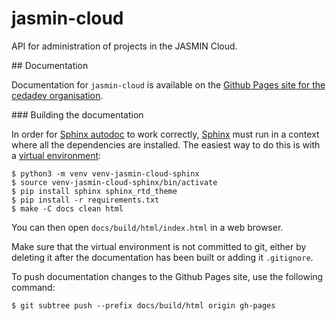 # jasmin-cloud

API for administration of projects in the JASMIN Cloud.


## Documentation

Documentation for `jasmin-cloud` is available on the
[Github Pages site for the cedadev organisation](http://cedadev.github.io/jasmin-cloud/).

### Building the documentation

In order for [Sphinx autodoc](http://www.sphinx-doc.org/en/stable/ext/autodoc.html)
to work correctly, [Sphinx](http://www.sphinx-doc.org/) must run in a context where
all the dependencies are installed. The easiest way to do this is with a
[virtual environment](https://docs.python.org/3/library/venv.html):

```#sh
$ python3 -m venv venv-jasmin-cloud-sphinx
$ source venv-jasmin-cloud-sphinx/bin/activate
$ pip install sphinx sphinx_rtd_theme
$ pip install -r requirements.txt
$ make -C docs clean html
```

You can then open `docs/build/html/index.html` in a web browser.

Make sure that the virtual environment is not committed to git, either by deleting
it after the documentation has been built or adding it `.gitignore`.

To push documentation changes to the Github Pages site, use the following command:

```
$ git subtree push --prefix docs/build/html origin gh-pages
```
